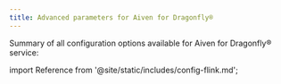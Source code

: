 ```yaml
---
title: Advanced parameters for Aiven for Dragonfly®
---
```


Summary of all configuration options available for Aiven for Dragonfly® service:

import Reference from '@site/static/includes/config-flink.md';

<Reference />
